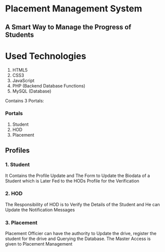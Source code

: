 # Placement Management System
## A Smart Way to Manage the Progress of Students

# Used Technologies
  1. HTML5
  2. CSS3
  3. JavaScript
  4. PHP (Backend Database Functions)
  5. MySQL (Database)

Contains 3 Portals:
### Portals
  1. Student
  2. HOD
  3. Placement
    
## Profiles
### 1. Student
It Contains the Profile Update and The Form to Update the Biodata of a Student which is Later Fed to the HODs Profile for the Verification
### 2. HOD
The Responsibility of HOD is to Verify the Details of the Student and He can Update the Notification Messages
### 3. Placement
Placement Officier can have the authority to Update the drive, register the student for the drive and Querying the Database. The Master Access is given to Placement Management

